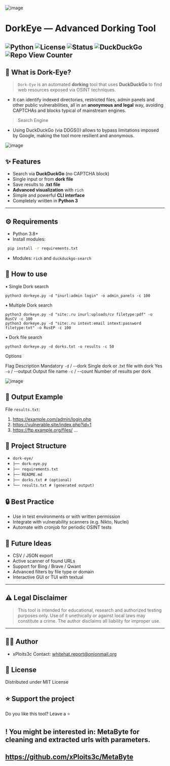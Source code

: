![image](https://github.com/user-attachments/assets/989dc234-2c32-4280-9165-42ebd87b53bc)

# DorkEye — Advanced Dorking Tool 
![Python](https://img.shields.io/badge/python-3.8%2B-blue.svg) 
![License](https://img.shields.io/badge/license-MIT-green.svg) 
![Status](https://img.shields.io/badge/status-Stable-brightgreen.svg) 
![DuckDuckGo](https://img.shields.io/badge/search-DuckDuckGo-orange.svg)
 ![Repo View Counter](https://profile-counter.glitch.me/DorkEye/count.svg)
---

## 🧠 What is Dork-Eye?

> `Dork-Eye` is an automated **dorking** tool that uses **DuckDuckGo** to find web resources exposed via OSINT techniques.
-  It can identify indexed directories, restricted files, admin panels and other public vulnerabilities, all in an **anonymous and legal** way, avoiding CAPTCHAs and blocks typical of mainstream engines.
> Search Engine
-  Using DuckDuckGo (via DDGS()) allows to bypass limitations imposed by Google, making the tool more resilient and anonymous.

![image](https://github.com/user-attachments/assets/fcfced00-9c36-4f55-b1a7-34b7fa76096a)

## ✨ Features

- Search via **DuckDuckGo** (no CAPTCHA block)
- Single input or from **dork file**
- Save results to **.txt file**
- **Advanced visualization** with `rich`
- Simple and powerful **CLI interface**
- Completely written in **Python 3**

---

## ⚙️ Requirements

- Python 3.8+
- Install modules:
```bash
 pip install -r requirements.txt
```
- Modules:
 `rich` and `duckduckgo-search`

## 🚀 How to use

•  Single Dork search
```
python3 dorkeye.py -d "inurl:admin login" -o admin_panels -c 100
```
•  Multiple Dork search
```
python3 dorkeye.py -d "site:.ru inurl:uploads/cv filetype:pdf" -o RusCV -c 100
python3 dorkeye.py -d "site:.ru intext:email intext:password filetype:txt" -o RusEP -c 100
```
•  Dork file search
```
python3 dorkeye.py -d dorks.txt -o results -c 50
```
Options

Flag Description Mandatory
  `-d` / --dork Single dork or .txt file with dork Yes
  `-o` / --output Output file name
  `-c` / --count Number of results per dork 

![image](https://github.com/user-attachments/assets/7df8b28a-c02e-40cf-a85f-96ca395bccb2)

## 📂 Output Example
 File `results.txt`:

1. https://example.com/admin/login.php
2. https://vulnerable.site/index.php?id=1
3. https://ftp.example.org/files/
...

## 📌 Project Structure

- `dork-eye/`
- `├── dork-eye.py`
- `├── requirements.txt`
- `├── README.md`
- `├── dorks.txt # (optional)`
- `└── results.txt # (generated output)`

## 🔒 Best Practice
- Use in test environments or with written permission
- Integrate with vulnerability scanners (e.g. Nikto, Nuclei)
- Automate with cronjob for periodic OSINT tests

## 🧩 Future Ideas
- CSV / JSON export
- Active scanner of found URLs
- Support for Bing / Brave / Qwant
- Advanced filters by file type or domain
- Interactive GUI or TUI with textual

---

## ⚠️ Legal Disclaimer

> This tool is intended for educational, research and authorized testing purposes only.
> Use of it unethically or against local laws may constitute a crime. The author disclaims all liability for improper use.

---


## 🧑‍💻 Author

- xPloits3c
Contact: whitehat.report@onionmail.org

## 📜 License
Distributed under MIT License

## ⭐ Support the project
Do you like this tool? Leave a ⭐

## ! You might be interested in: **MetaByte** for cleaning and extracted urls with parameters.
 https://github.com/xPloits3c/MetaByte
---
